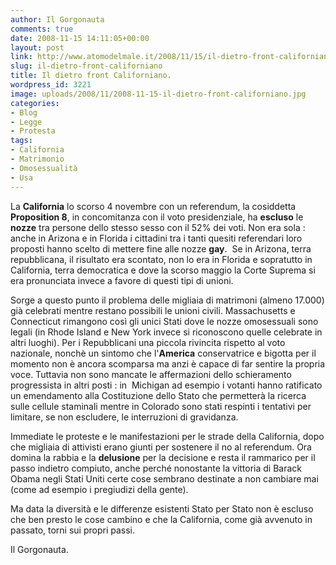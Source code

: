 ```yaml
---
author: Il Gorgonauta
comments: true
date: 2008-11-15 14:11:05+00:00
layout: post
link: http://www.atomodelmale.it/2008/11/15/il-dietro-front-californiano/
slug: il-dietro-front-californiano
title: Il dietro front Californiano.
wordpress_id: 3221
image: uploads/2008/11/2008-11-15-il-dietro-front-californiano.jpg
categories:
- Blog
- Legge
- Protesta
tags:
- California
- Matrimonio
- Omosessualità
- Usa
---
```


La **California** lo scorso 4 novembre con un referendum, la cosiddetta **Proposition 8**, in concomitanza con il voto presidenziale, ha **escluso** le **nozze** tra persone dello stesso sesso con il 52% dei voti. Non era sola : anche in Arizona e in Florida i cittadini tra i tanti quesiti referendari loro proposti hanno scelto di mettere fine alle nozze **gay**.  Se in Arizona, terra repubblicana, il risultato era scontato, non lo era in Florida e sopratutto in California, terra democratica e dove la scorso maggio la Corte Suprema si era pronunciata invece a favore di questi tipi di unioni.

Sorge a questo punto il problema delle migliaia di matrimoni (almeno 17.000) già celebrati mentre restano possibili le unioni civili. Massachusetts e Connecticut rimangono così gli unici Stati dove le nozze omosessuali sono legali (in Rhode Island e New York invece si riconoscono quelle celebrate in altri luoghi). Per i Repubblicani una piccola rivincita rispetto al voto nazionale, nonchè un sintomo che l'**America** conservatrice e bigotta per il momento non è ancora scomparsa ma anzi è capace di far sentire la propria voce. Tuttavia non sono mancate le affermazioni dello schieramento progressista in altri posti : in  Michigan ad esempio i votanti hanno ratificato un emendamento alla Costituzione dello Stato che permetterà la ricerca sulle cellule staminali mentre in Colorado sono stati respinti i tentativi per limitare, se non escludere, le interruzioni di gravidanza.

Immediate le proteste e le manifestazioni per le strade della California, dopo che migliaia di attivisti erano giunti per sostenere il no al referendum. Ora domina la rabbia e la **delusione** per la decisione e resta il rammarico per il passo indietro compiuto, anche perché nonostante la vittoria di Barack Obama negli Stati Uniti certe cose sembrano destinate a non cambiare mai (come ad esempio i pregiudizi della gente).

Ma data la diversità e le differenze esistenti Stato per Stato non è escluso che ben presto le cose cambino e che la California, come già avvenuto in passato, torni sui propri passi.

Il Gorgonauta.
